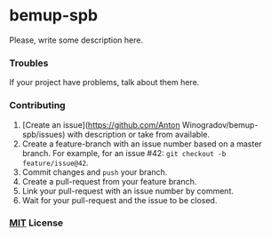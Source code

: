 # bemup-spb

Please, write some description here.

### Troubles

If your project have problems, talk about them here.

### Contributing

1. [Create an issue](https://github.com/Anton Winogradov/bemup-spb/issues) with description or take from available.
2. Create a feature-branch with an issue number based on a master branch. For example, for an issue #42: `git checkout -b feature/issue@42`.
3. Commit changes and `push` your branch.
4. Create a pull-request from your feature branch.
5. Link your pull-request with an issue number by comment.
6. Wait for your pull-request and the issue to be closed.

### [MIT](http://en.wikipedia.org/wiki/MIT_License) License
